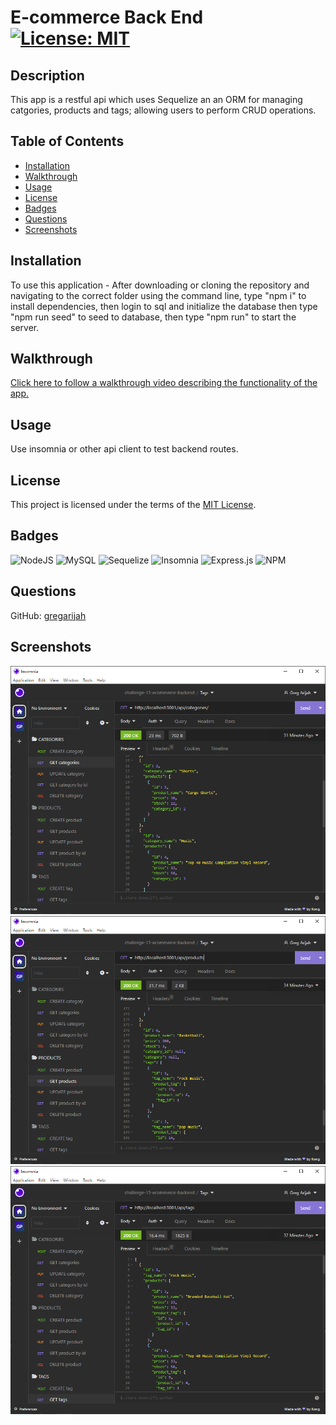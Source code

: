 # E-commerce Back End [![License: MIT](https://img.shields.io/badge/License-MIT-yellow.svg)](https://choosealicense.com/licenses/mit/)
	

## Description

This app is a restful api which uses Sequelize an an ORM for managing catgories, products and tags; allowing users to perform CRUD operations.

## Table of Contents

- [Installation](#installation)
- [Walkthrough](#walkthrough)
- [Usage](#usage)
- [License](#license)
- [Badges](#badges)
- [Questions](#questions)
- [Screenshots](#screenshots)

## Installation

To use this application - After downloading or cloning the repository and navigating to the correct folder using the command line, type "npm i" to install dependencies, then login to sql and initialize the database then type  "npm run seed" to seed to database, then type "npm run" to start the server.


## Walkthrough

[Click here to follow a walkthrough video describing the functionality of the app.](https://drive.google.com/file/d/1GUHcmWtSXxZi5MqFKBizJhMTyS2hSbhb/view)

## Usage

Use insomnia or other api client to test backend routes.

## License

This project is licensed under the terms of the [MIT License](https://choosealicense.com/licenses/mit/).

## Badges

![NodeJS](https://img.shields.io/badge/node.js-6DA55F?style=for-the-badge&logo=node.js&logoColor=white) ![MySQL](https://img.shields.io/badge/mysql-%2300f.svg?style=for-the-badge&logo=mysql&logoColor=white) ![Sequelize](https://img.shields.io/badge/Sequelize-52B0E7?style=for-the-badge&logo=Sequelize&logoColor=white) ![Insomnia](https://img.shields.io/badge/Insomnia-black?style=for-the-badge&logo=insomnia&logoColor=5849BE) ![Express.js](https://img.shields.io/badge/express.js-%23404d59.svg?style=for-the-badge&logo=express&logoColor=%2361DAFB) ![NPM](https://img.shields.io/badge/NPM-%23CB3837.svg?style=for-the-badge&logo=npm&logoColor=white)



## Questions

GitHub: [gregarijah](https://github.com/gregarijah) 

## Screenshots

![getcategories](./Assets/getcategories.PNG)
![getproducts](./Assets/getproducts.PNG)
![gettags](./Assets/gettags.PNG)



